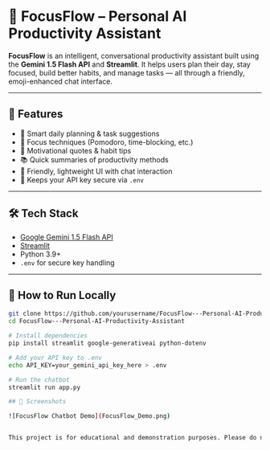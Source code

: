 # 🧠 FocusFlow – Personal AI Productivity Assistant

**FocusFlow** is an intelligent, conversational productivity assistant built using the **Gemini 1.5 Flash API** and **Streamlit**. It helps users plan their day, stay focused, build better habits, and manage tasks — all through a friendly, emoji-enhanced chat interface.

---

## 🚀 Features

- 📅 Smart daily planning & task suggestions  
- 🎯 Focus techniques (Pomodoro, time-blocking, etc.)  
- 🧘 Motivational quotes & habit tips  
- 📚 Quick summaries of productivity methods  
- 💬 Friendly, lightweight UI with chat interaction  
- 🔐 Keeps your API key secure via `.env`

---

## 🛠 Tech Stack

- [Google Gemini 1.5 Flash API](https://ai.google.dev)
- [Streamlit](https://streamlit.io)
- Python 3.9+
- `.env` for secure key handling

---

## 🧪 How to Run Locally

```bash
git clone https://github.com/yourusername/FocusFlow---Personal-AI-Productivity-Assistant.git
cd FocusFlow---Personal-AI-Productivity-Assistant

# Install dependencies
pip install streamlit google-generativeai python-dotenv

# Add your API key to .env
echo API_KEY=your_gemini_api_key_here > .env

# Run the chatbot
streamlit run app.py

## 📸 Screenshots

![FocusFlow Chatbot Demo](FocusFlow_Demo.png)


This project is for educational and demonstration purposes. Please do not use your Gemini API key in production without proper security and compliance.
